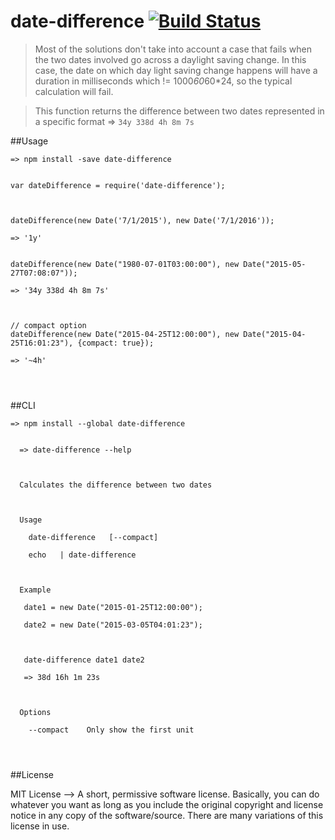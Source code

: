 # date-difference [![Build Status](https://travis-ci.org/rahulnadella/date-difference.svg?branch=master)](https://travis-ci.org/rahulnadella/date-difference)

>Most of the solutions don't take into account a case that fails when
the two dates involved go across a daylight saving change. In this case,
the date on which day light saving change happens will have a duration in
milliseconds which != 1000*60*60*24, so the typical calculation will fail.

>This function returns the difference between two dates represented in
a specific format => ``34y 338d 4h 8m 7s``

##Usage

``=> npm install -save date-difference``

<p><code>
var dateDifference = require('date-difference');<br/>
<br/>
dateDifference(new Date('7/1/2015'), new Date('7/1/2016'));</br/>
=> '1y'
<br/>
dateDifference(new Date("1980-07-01T03:00:00"), new Date("2015-05-27T07:08:07"));<br/>
=> '34y 338d 4h 8m 7s'<br/>
<br/>
// compact option
dateDifference(new Date("2015-04-25T12:00:00"), new Date("2015-04-25T16:01:23"), {compact: true});<br/>
=> '~4h'<br/>
<br/>
</code></p>

##CLI

``=> npm install --global date-difference``

<p><code>
  => date-difference --help<br/>
  <br/>
  Calculates the difference between two dates<br/>
  <br/>
  Usage<br/>
    date-difference <firstDate> <secondDate> [--compact]<br/>
    echo <firstDate> <secondDate> | date-difference<br/>
    <br/>
  Example<br/>
   date1 = new Date("2015-01-25T12:00:00");<br/>
   date2 = new Date("2015-03-05T04:01:23");<br/>
   <br/>
   date-difference date1 date2<br/>
   => 38d 16h 1m 23s<br/>
   <br/>
  Options<br/>
    --compact    Only show the first unit<br/>
    <br/>
</code></p>

##License

MIT License --> A short, permissive software license. Basically, you can do whatever you want as long as you include the original copyright and license notice in any copy of the software/source. There are many variations of this license in use.
